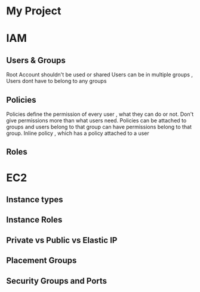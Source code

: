 # My Project
# **IAM**
## Users & Groups
Root Account shouldn't be used or shared
Users can be in multiple groups , Users dont have to belong to any groups
## Policies
Policies define the permission of every user , what they can do or not.
Don't give permissions more than what users need.
Policies can be attached to groups and users belong to that group can have permissions belong to that group.
Inline policy , which has a policy attached to a user 
## Roles

# **EC2**
## Instance types
## Instance Roles
## Private vs Public vs Elastic IP
## Placement Groups
## Security Groups and Ports